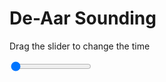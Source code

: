 <h1>De-Aar Sounding</h1>
<p>Drag the slider to change the time</p>

<div class="slidecontainer">
<input oninput='setImage(this)' class="slider" type="range" min="0" max="4" value="0" step="1" />
<img id='img'/>
</div>

<script>
var img = document.getElementById('img');
var img_array = ['/assets/images/skwt/skd_dea_wrfout_d01_2020-04-29_12:00:00.png',
'/assets/images/skwt/skd_dea_wrfout_d01_2020-04-29_18:00:00.png',
'/assets/images/skwt/skd_dea_wrfout_d01_2020-04-30_00:00:00.png',
'/assets/images/skwt/skd_dea_wrfout_d01_2020-04-30_06:00:00.png',];
function setImage(obj)
{
        var value = obj.value;
        img.src = img_array[value];

}
</script>
